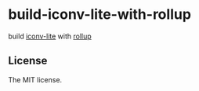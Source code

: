 # build-iconv-lite-with-rollup

build [iconv-lite](https://github.com/ashtuchkin/iconv-lite) with [rollup](https://rollupjs.org/)

## License

The MIT license.
